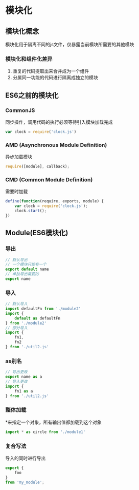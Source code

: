 # 模块化

## 模块化概念

模块化用于隔离不同的js文件，仅暴露当前模块所需要的其他模块

### 模块化和组件化差异

1. 重复的代码提取出来合并成为一个组件
2. 分属同一功能的代码进行隔离成独立的模块

## ES6之前的模块化

### CommonJS

同步操作，调用代码的执行必须等待引入模块加载完成

```js
var clock = require('clock.js')
```

### AMD (Asynchronous Module Definition)

异步加载模块

```js
require([module], callback);
```

### CMD (Common Module Definition)

需要时加载

```js
define(function(require, exports, module) {
    var clock = require('clock.js');
    clock.start();
})
```

## Module(ES6模块化)

### 导出

```js
// 默认导出
// 一个模块只能有一个
export default name
// 单独导出需要的
export name
```

### 导入

```js
// 默认导入
import defaultFn from './module2'
import {
    default as defaultFn
} from './module2'
// 部分导入
import {
    fn1,
    fn2
} from './util2.js'
```

### as别名

```js
// 导出更改
export name as a
// 导入更改
import {
    fn1 as a
} from './util2.js'
```

### 整体加载

*来指定一个对象，所有输出值都加载到这个对象

```js
import * as circle from './module1'
```

### 复合写法

导入的同时进行导出

```js
export {
    foo
}
from 'my_module';
```
